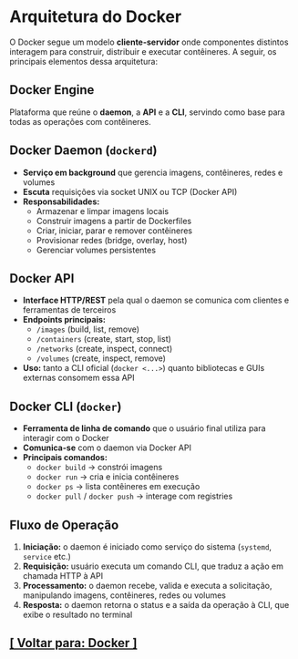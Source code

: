 # Arquitetura do Docker

O Docker segue um modelo **cliente-servidor** onde componentes distintos interagem para construir, distribuir e executar contêineres. A seguir, os principais elementos dessa arquitetura:

## Docker Engine

Plataforma que reúne o **daemon**, a **API** e a **CLI**, servindo como base para todas as operações com contêineres.

## Docker Daemon (`dockerd`)

- **Serviço em background** que gerencia imagens, contêineres, redes e volumes
- **Escuta** requisições via socket UNIX ou TCP (Docker API)
- **Responsabilidades:**
    + Armazenar e limpar imagens locais
    + Construir imagens a partir de Dockerfiles
    + Criar, iniciar, parar e remover contêineres
    + Provisionar redes (bridge, overlay, host)
    + Gerenciar volumes persistentes

## Docker API

- **Interface HTTP/REST** pela qual o daemon se comunica com clientes e ferramentas de terceiros
- **Endpoints principais:**
    + `/images` (build, list, remove)
    + `/containers` (create, start, stop, list)
    + `/networks` (create, inspect, connect)
    + `/volumes` (create, inspect, remove)
- **Uso:** tanto a CLI oficial (`docker <...>`) quanto bibliotecas e GUIs externas consomem essa API

## Docker CLI (`docker`)

- **Ferramenta de linha de comando** que o usuário final utiliza para interagir com o Docker
- **Comunica-se** com o daemon via Docker API
- **Principais comandos:**
    + `docker build` → constrói imagens
    + `docker run` → cria e inicia contêineres
    + `docker ps` → lista contêineres em execução
    + `docker pull` / `docker push` → interage com registries

## Fluxo de Operação

1. **Iniciação:** o daemon é iniciado como serviço do sistema (`systemd`, `service` etc.)
2. **Requisição:** usuário executa um comando CLI, que traduz a ação em chamada HTTP à API
3. **Processamento:** o daemon recebe, valida e executa a solicitação, manipulando imagens, contêineres, redes ou volumes
4. **Resposta:** o daemon retorna o status e a saída da operação à CLI, que exibe o resultado no terminal

## [[ Voltar para: Docker ]](../docker.md#arquitetura-docker)